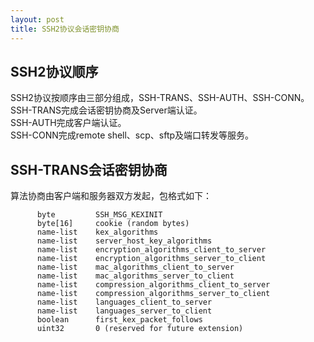 ```yaml
---
layout: post
title: SSH2协议会话密钥协商
---
```


## SSH2协议顺序

SSH2协议按顺序由三部分组成，SSH-TRANS、SSH-AUTH、SSH-CONN。  
SSH-TRANS完成会话密钥协商及Server端认证。  
SSH-AUTH完成客户端认证。  
SSH-CONN完成remote shell、scp、sftp及端口转发等服务。

## SSH-TRANS会话密钥协商

算法协商由客户端和服务器双方发起，包格式如下：  
```
      byte         SSH_MSG_KEXINIT
      byte[16]     cookie (random bytes)
      name-list    kex_algorithms
      name-list    server_host_key_algorithms
      name-list    encryption_algorithms_client_to_server
      name-list    encryption_algorithms_server_to_client
      name-list    mac_algorithms_client_to_server
      name-list    mac_algorithms_server_to_client
      name-list    compression_algorithms_client_to_server
      name-list    compression_algorithms_server_to_client
      name-list    languages_client_to_server
      name-list    languages_server_to_client
      boolean      first_kex_packet_follows
      uint32       0 (reserved for future extension)
```
